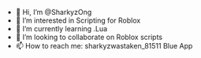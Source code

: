 - 👋 Hi, I’m @SharkyzOng
- 👀 I’m interested in Scripting for Roblox
- 🌱 I’m currently learning .Lua
- 💞️ I’m looking to collaborate on Roblox scripts
- 📫 How to reach me: sharkyzwastaken_81511 Blue App

